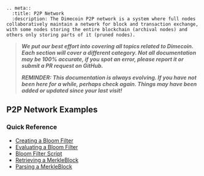 ```{eval-rst}
.. meta::
  :title: P2P Network
  :description: The Dimecoin P2P network is a system where full nodes collaboratively maintain a network for block and transaction exchange, with some nodes storing the entire blockchain (archival nodes) and others only storing parts of it (pruned nodes).
```

> ***We put our best effort into covering all topics related to Dimecoin. Each section will cover a different category. Not all documentation may be 100% accurate, if you spot an error, please report it or submit a PR request on GitHub.***
>
> ***REMINDER: This documentation is always evolving. If you have not been here for a while, perhaps check again. Things may have been added or updated since your last visit!***

## P2P Network Examples

### Quick Reference

* [Creating a Bloom Filter](../examples/p2p-network-creating-a-bloom-filter.md) 
* [Evaluating a Bloom Filter](../examples/p2p-network-evaluating-a-bloom-filter.md)
* [Bloom Filter Script](../examples/p2p-network-bloom-filter-script.md) 
* [Retrieving a MerkleBlock](../examples/p2p-network-retrieving-a-merkleblock.md) 
* [Parsing a MerkleBlock](../examples/p2p-network-parsing-a-merkleblock.md) 

